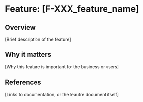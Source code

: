 # Feature: [F-XXX_feature_name]

## Overview

[Brief description of the feature]

## Why it matters

[Why this feature is important for the business or users]

## References

[Links to documentation, or the feautre document itself]
